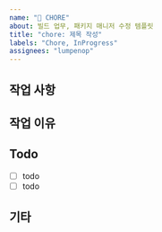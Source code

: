 ```yaml
---
name: "🔧 CHORE"
about: 빌드 업무, 패키지 매니저 수정 템플릿
title: "chore: 제목 작성"
labels: "Chore, InProgress"
assignees: "lumpenop"
---
```


<!--
✅ labels와 assignees를 연결해주세요.
✅ 작업이 완료된 뒤, projects, milestones, developments를 연결해주세요. -->

## 작업 사항

<!-- 빌드 업무나 패키지 매니저 수정에 대한 설명을 작성해주세요. -->

## 작업 이유

<!-- 왜 이 작업이 필요한지 설명해주세요. -->

## Todo

- [ ] todo
- [ ] todo

## 기타

<!-- 필요한 경우 작성, 작업 과정에서 추가로 발견, 생성된 이슈의 경우, 해당 이슈의 게시물을 번호와 함께 연결해 주세요. --> 